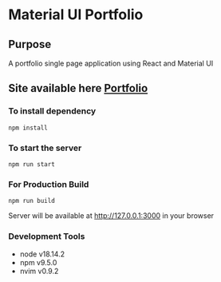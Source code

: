 # Material UI Portfolio

## Purpose

A portfolio single page application using React and Material UI

## Site available here [Portfolio](https://portfolio.majorziploc.com/)

### To install dependency

```
npm install
```

### To start the server

```
npm run start
```

### For Production Build

```
npm run build
```

Server will be available at http://127.0.0.1:3000 in your browser

### Development Tools

- node v18.14.2
- npm v9.5.0
- nvim v0.9.2
